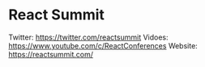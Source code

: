 # React Summit

Twitter: https://twitter.com/reactsummit
Vidoes: https://www.youtube.com/c/ReactConferences
Website: https://reactsummit.com/
